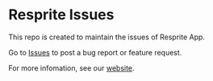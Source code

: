 # Resprite Issues

This repo is created to maintain the issues of Resprite App.

Go to [Issues](./issues) to post a bug report or feature request.

For more infomation, see our [website](https://resprite.fengeon.com).

